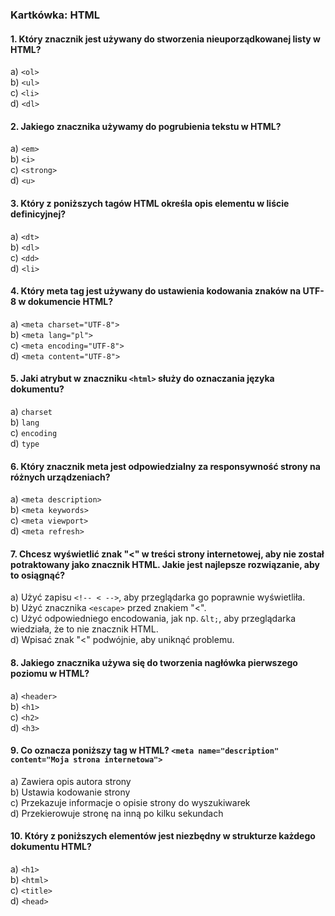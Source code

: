 ### Kartkówka: HTML

#### 1. Który znacznik jest używany do stworzenia nieuporządkowanej listy w HTML?
a) `<ol>`  
b) `<ul>`  
c) `<li>`  
d) `<dl>`

#### 2. Jakiego znacznika używamy do pogrubienia tekstu w HTML?  
a) `<em>`  
b) `<i>`  
c) `<strong>`  
d) `<u>`

#### 3. Który z poniższych tagów HTML określa opis elementu w liście definicyjnej?  
a) `<dt>`  
b) `<dl>`  
c) `<dd>`  
d) `<li>`

#### 4. Który meta tag jest używany do ustawienia kodowania znaków na UTF-8 w dokumencie HTML?  
a) `<meta charset="UTF-8">`  
b) `<meta lang="pl">`  
c) `<meta encoding="UTF-8">`  
d) `<meta content="UTF-8">`

#### 5. Jaki atrybut w znaczniku `<html>` służy do oznaczania języka dokumentu?  
a) `charset`  
b) `lang`  
c) `encoding`  
d) `type`

#### 6. Który znacznik meta jest odpowiedzialny za responsywność strony na różnych urządzeniach?  
a) `<meta description>`  
b) `<meta keywords>`  
c) `<meta viewport>`  
d) `<meta refresh>`

#### 7. Chcesz wyświetlić znak "<" w treści strony internetowej, aby nie został potraktowany jako znacznik HTML. Jakie jest najlepsze rozwiązanie, aby to osiągnąć?
a) Użyć zapisu `<!-- < -->`, aby przeglądarka go poprawnie wyświetliła.  
b) Użyć znacznika `<escape>` przed znakiem "<".  
c) Użyć odpowiedniego encodowania, jak np. `&lt;`, aby przeglądarka wiedziała, że to nie znacznik HTML.  
d) Wpisać znak "<" podwójnie, aby uniknąć problemu.

#### 8. Jakiego znacznika używa się do tworzenia nagłówka pierwszego poziomu w HTML?  
a) `<header>`  
b) `<h1>`  
c) `<h2>`  
d) `<h3>`

#### 9. Co oznacza poniższy tag w HTML? `<meta name="description" content="Moja strona internetowa">`  
a) Zawiera opis autora strony  
b) Ustawia kodowanie strony  
c) Przekazuje informacje o opisie strony do wyszukiwarek  
d) Przekierowuje stronę na inną po kilku sekundach

#### 10. Który z poniższych elementów jest niezbędny w strukturze każdego dokumentu HTML?  
a) `<h1>`  
b) `<html>`  
c) `<title>`  
d) `<head>`
